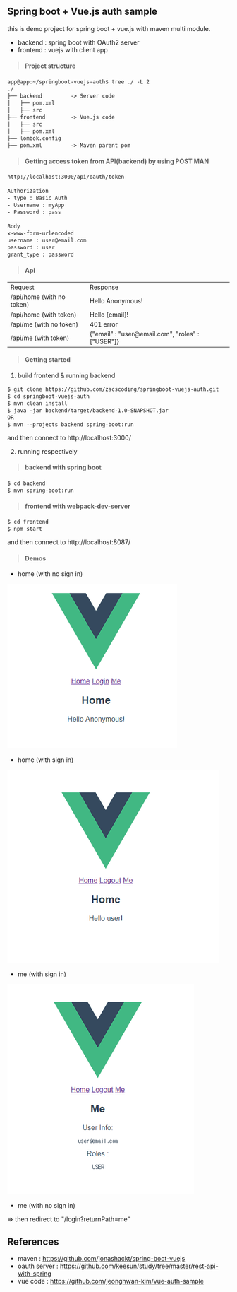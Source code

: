 ## Spring boot + Vue.js auth sample  

this is demo project for spring boot + vue.js with maven multi module.

- backend : spring boot with OAuth2 server
- frontend : vuejs with client app  

> #### Project structure  

```
app@app:~/springboot-vuejs-auth$ tree ./ -L 2
./
├── backend         -> Server code
│   ├── pom.xml
│   ├── src
├── frontend        -> Vue.js code
│   ├── src
│   ├── pom.xml     
├── lombok.config
├── pom.xml         -> Maven parent pom
```


> #### Getting access token from API(backend) by using POST MAN  

```aidl
http://localhost:3000/api/oauth/token

Authorization
- type : Basic Auth
- Username : myApp
- Password : pass

Body
x-www-form-urlencoded
username : user@email.com
password : user
grant_type : password
```  

> #### Api

<table>
  <tr>
    <td>Request</td>
    <td>Response</td>
  </tr>
  <tr>
    <td>/api/home (with no token)</td>
    <td>Hello Anonymous!</td>
  </tr>
  <tr>
    <td>/api/home (with token)</td>
    <td>Hello {email}!</td>
  </tr>    
  <tr>
    <td>/api/me (with no token)</td>
    <td>401 error</td>
  </tr>
  <tr>
    <td>/api/me (with token)</td>
    <td>
      {"email" : "user@email.com", "roles" : ["USER"]}    
    </td>
  </tr>       
</table>

> #### Getting started  

1. build frontend & running backend

```aidl
$ git clone https://github.com/zacscoding/springboot-vuejs-auth.git
$ cd springboot-vuejs-auth
$ mvn clean install
$ java -jar backend/target/backend-1.0-SNAPSHOT.jar
OR
$ mvn --projects backend spring-boot:run
```  

and then connect to http://localhost:3000/

2. running respectively  

> #### backend with spring boot  

```
$ cd backend
$ mvn spring-boot:run
```

> #### frontend with webpack-dev-server  

```aidl
$ cd frontend
$ npm start
```  

and then connect to http://localhost:8087/


> #### Demos  

- home (with no sign in)  

![home_with_no_sign_in](./assets/home_with_no_sign_in.png)  

- home (with sign in)  

![home_with_sign_in](./assets/home_with_sign_in.png)  

- me (with sign in)

![me with sign in](./assets/me_with_sign_in.png)  

- me (with no sign in)  

=> then redirect to "/login?returnPath=me"


## References  

- maven : https://github.com/jonashackt/spring-boot-vuejs
- oauth server : https://github.com/keesun/study/tree/master/rest-api-with-spring
- vue code : https://github.com/jeonghwan-kim/vue-auth-sample
